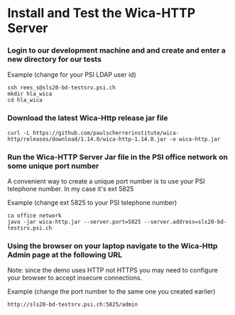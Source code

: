 # Install and Test the Wica-HTTP Server


### Login to our development machine and and create and enter a new directory for our tests

Example (change for your PSI LDAP user id)
```
ssh rees_s@sls20-bd-testsrv.psi.ch
mkdir hla_wica
cd hla_wica
```

### Download the latest Wica-Http release jar file

```
curl -L https://github.com/paulscherrerinstitute/wica-http/releases/download/1.14.0/wica-http-1.14.0.jar -o wica-http.jar
```

### Run the Wica-HTTP Server Jar file in the PSI office network on some unique port number

A convenient way to create a unique port number is to use your PSI telephone number. In my case it's ext 5825

Example (change ext 5825 to your PSI telephone number)
```
ca office network
java -jar wica-http.jar --server.port=5825 --server.address=sls20-bd-testsrv.psi.ch
```

### Using the browser on your laptop navigate to the Wica-Http Admin page at the following URL

Note: since the demo uses HTTP not HTTPS you may need to configure your browser to accept insecure connections.

Example (change the port number to the same one you created earlier)
```
http://sls20-bd-testsrv.psi.ch:5825/admin
```
